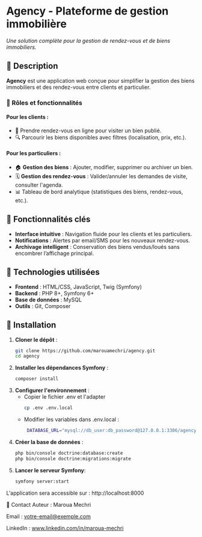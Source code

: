 # Agency - Plateforme de gestion immobilière

*Une solution complète pour la gestion de rendez-vous et de biens immobiliers.*

## 📌 Description
**Agency** est une application web conçue pour simplifier la gestion des biens immobiliers et des rendez-vous entre clients et particulier.  

### 👥 Rôles et fonctionnalités
#### **Pour les clients** :
- 📅 Prendre rendez-vous en ligne pour visiter un bien publié.
- 🔍 Parcourir les biens disponibles avec filtres (localisation, prix, etc.).

#### **Pour les particuliers** :
- 🏠 **Gestion des biens** : Ajouter, modifier, supprimer ou archiver un bien.
- 🗓️ **Gestion des rendez-vous** : Valider/annuler les demandes de visite, consulter l'agenda.
- 📊 Tableau de bord analytique (statistiques des biens, rendez-vous, etc.).

## 🌟 Fonctionnalités clés
- **Interface intuitive** : Navigation fluide pour les clients et les particuliers.
- **Notifications** : Alertes par email/SMS pour les nouveaux rendez-vous.
- **Archivage intelligent** : Conservation des biens vendus/loués sans encombrer l’affichage principal.

## 🚀 Technologies utilisées
- **Frontend** : HTML/CSS, JavaScript, Twig (Symfony)
- **Backend** : PHP 8+, Symfony 6+
- **Base de données** : MySQL
- **Outils** : Git, Composer

## 🔧 Installation
1. **Cloner le dépôt** :
   ```bash
   git clone https://github.com/marouamechri/agency.git
   cd agency
   ```
2. **Installer les dépendances Symfony** :
   ```bash
   composer install
   ```
3. **Configurer l'environnement** :
   - Copier le fichier .env et l'adapter 
      ```bash
      cp .env .env.local
      ```
   - Modifier les variables dans .env.local :
     ```bash
      DATABASE_URL="mysql://db_user:db_password@127.0.0.1:3306/agency?serverVersion=8.0"
     ```
4. **Créer la base de données** :
    ```bash
   php bin/console doctrine:database:create
   php bin/console doctrine:migrations:migrate
   ```
5. **Lancer le serveur Symfony**:
    ```bash
   symfony server:start
   ```
L'application sera accessible sur : http://localhost:8000


📧 Contact
Auteur : Maroua Mechri

Email : votre-email@exemple.com

LinkedIn : www.linkedin.com/in/maroua-mechri
